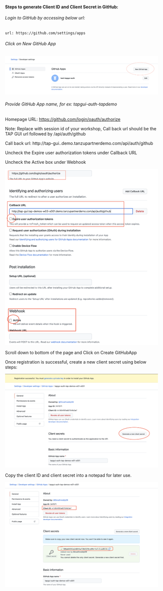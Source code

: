 #### Steps to generate Client ID and Client Secret in GitHub: 

###### Login to GitHub by accessing below url: 

```dashboard:open-url
url: https://github.com/settings/apps
```

###### Click on New GitHub App

![GitHub](github-1.png)

###### Provide GitHub App name, for ex: tapgui-auth-tapdemo

Homepage URL: https://github.com/login/oauth/authorize

Note: Replace <tap session id> with session id of your workshop, Call back url should be the TAP GUI url followed by /api/auth/github

Call back url: http://tap-gui.<tap session id>.demo.tanzupartnerdemo.com/api/auth/github
  
Uncheck the Expire user authorization tokens under Callback URL

Uncheck the Active box under Webhook

![GitHub](github-2.png)

Scroll down to bottom of the page and Click on Create GitHubApp

Once registration is successful, create a new client secret using below steps: 

![GitHub](github-3.png)

Copy the client ID and client secret into a notepad for later use. 

![GitHub](github-4.png)
